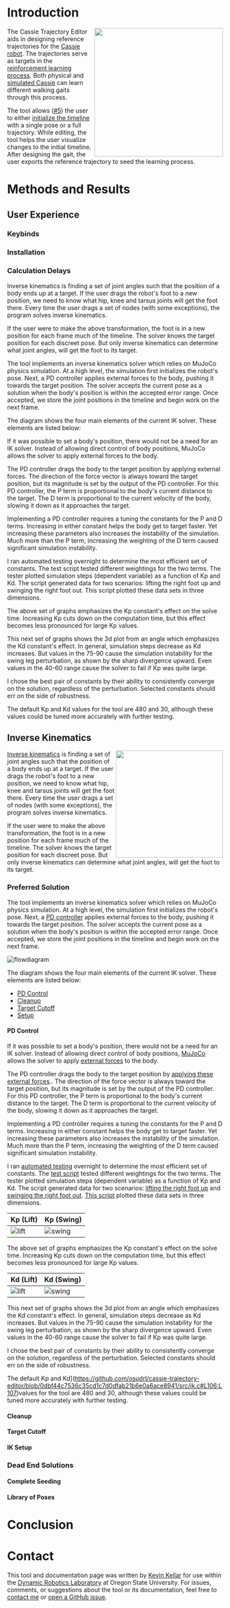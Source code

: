 

# Introduction

<img align="right" src="https://i.imgur.com/rlcpkPP.gif" width="300"> 

The Cassie Trajectory Editor aids in designing reference trajectories for the [Cassie robot](http://www.agilityrobotics.com/robots/). The trajectories serve as targets in the [reinforcement learning process](https://arxiv.org/abs/1803.05580). Both physical and [simulated Cassie](https://github.com/osudrl/cassie-mujoco-sim) can learn different walking gaits through this process.

The tool allows ([#5](https://github.com/osudrl/cassie-trajectory-editor/issues/5)) the user to either [initialize the timeline](https://github.com/osudrl/cassie-trajectory-editor/blob/docs/README.md#initialization) with a single pose or a full trajectory. While editing, the tool helps the user visualize changes to the initial timeline. After designing the gait, the user exports the reference trajectory to seed the learning process.

# Methods and Results



## User Experience



### Keybinds



### Installation



### Calculation Delays

Inverse kinematics is finding a set of joint angles such that the position of a body ends up at a target. If the user drags the robot's foot to a new position, we need to know what hip, knee and tarsus joints will get the foot there. Every time the user drags a set of nodes (with some exceptions), the program solves inverse kinematics.  

If the user were to make the above transformation, the foot is in a new position for each frame much of the timeline. The solver knows the target position for each discreet pose. But only inverse kinematics can determine what joint angles, will get the foot to its target.

The tool implements an inverse kinematics solver which relies on MuJoCo physics simulation. At a high level, the simulation first initializes the robot's pose. Next, a PD controller applies external forces to the body, pushing it towards the target position. The solver accepts the current pose as a solution when the body's position is within the accepted error range. Once accepted, we store the joint positions in the timeline and begin work on the next frame.

The diagram shows the four main elements of the current IK solver. These elements are listed below:

If it was possible to set a body's position, there would not be a need for an IK solver. Instead of allowing direct control of body positions, MuJoCo allows the solver to apply external forces to the body.

The PD controller drags the body to the target position by applying  external forces. The direction of the force vector is always toward the target position, but its magnitude is set by the output of the PD controller. For this PD controller,  the P term is proportional to the body's current distance to the target. The D term is proportional to the current velocity of the body, slowing it down as it approaches the target.

Implementing a PD controller requires a tuning the constants for the P and D terms. Increasing in either constant helps the body get to target faster. Yet increasing these parameters also increases the instability of the simulation. Much more than the P term, increasing the weighting of the D term caused significant simulation instability.

I ran automated testing overnight to determine the most efficient set of constants. The test script tested different weightings for the two terms. The tester plotted simulation steps (dependent variable) as a function of Kp and Kd. The script generated data for two scenarios: lifting the right foot up and swinging the right foot out. This script plotted these data sets in three dimensions.

The above set of graphs emphasizes the Kp constant's effect on the solve time. Increasing Kp cuts down on the computation time, but this effect becomes less pronounced for large Kp values.

This next set of graphs shows the 3d plot from an angle which emphasizes the Kd constant's effect. In general, simulation steps decrease as Kd increases. But values in the 75-90 cause the simulation instability for the swing leg perturbation, as shown by the sharp divergence upward. Even values in the 40-60 range cause the solver to fail if Kp was quite large.

I chose the best pair of constants by their ability to consistently converge on the solution, regardless of the perturbation. Selected constants should err on the side of robustness. 

The default Kp and Kd values for the tool are 480 and 30, although these values could be tuned more accurately with further testing.



## Inverse Kinematics

<img align="right" src="https://i.imgur.com/2nrSmNf.png" width=250 > 

[Inverse kinematics](https://medium.com/unity3danimation/overview-of-inverse-kinematics-9769a43ba956) is finding a set of joint angles such that the position of a body ends up at a target.
If the user drags the robot's foot to a new position, we need to know what hip, knee and tarsus joints will get the foot there.
Every time the user drags a set of nodes (with some exceptions), the program solves inverse kinematics.

If the user were to make the above transformation, the foot is in a new position for each frame much of the timeline.
The solver knows the target position for each discreet pose.
But only inverse kinematics can determine what joint angles, will get the foot to its target.


### Preferred Solution


The tool implements an inverse kinematics solver which relies on MuJoCo physics simulation.
At a high level, the simulation first initializes the robot's pose.
Next, a [PD controller](http://robotic-controls.com/learn/programming/pd-feedback-control-introduction) applies external forces to the body, pushing it towards the target position.
The solver accepts the current pose as a solution when the body's position is within the accepted error range.
Once accepted, we store the joint positions in the timeline and begin work on the next frame.


![flowdiagram](https://i.imgur.com/ivDmzPu.png)


The diagram shows the four main elements of the current IK solver.
These elements are listed below:


* [PD Control](https://github.com/osudrl/cassie-trajectory-editor/blob/selection-docs/WRITEUP.md#pd-control)
* [Cleanup](https://github.com/osudrl/cassie-trajectory-editor/blob/selection-docs/WRITEUP.md#cleanup)
* [Target Cutoff](https://github.com/osudrl/cassie-trajectory-editor/blob/selection-docs/WRITEUP.md#target-cutoff)
* [Setup](https://github.com/osudrl/cassie-trajectory-editor/blob/selection-docs/WRITEUP.md#ik-setup)

#### PD Control


If it was possible to set a body's position, there would not be a need for an IK solver.
Instead of allowing direct control of body positions, [MuJoCo](http://www.mujoco.org/) allows the solver to apply [external forces](http://www.mujoco.org/book/reference.html#mjcb_control) to the body.


The PD controller drags the body to the target position by [applying these external forces](https://github.com/osudrl/cassie-trajectory-editor/blob/0dbf44c7536c35cd1c7d0dfab21b6e0a6ace8941/src/pdik.c#L30)..
The direction of the force vector is always toward the target position, but its magnitude is set by the output of the PD controller.
For this PD controller,  the P term is proportional to the body's current distance to the target.
The D term is proportional to the current velocity of the body, slowing it down as it approaches the target.


Implementing a PD controller requires a tuning the constants for the P and D terms.
Increasing in either constant helps the body get to target faster.
Yet increasing these parameters also increases the instability of the simulation.
Much more than the P term, increasing the weighting of the D term caused significant simulation instability.


I ran [automated testing](https://github.com/osudrl/cassie-trajectory-editor/tree/automatedrop) overnight to determine the most efficient set of constants.
The [test script](https://github.com/osudrl/cassie-trajectory-editor/blob/automatedrop/auto.py) tested different weightings for the two terms.
The tester plotted simulation steps (dependent variable) as a function of Kp and Kd.
The script generated data for two scenarios: [lifting the right foot up](https://github.com/osudrl/cassie-trajectory-editor/blob/87ed7f0df94cba1e70309e44e64a87882f006453/auto-liftleg.csv) and [swinging the right foot out](https://github.com/osudrl/cassie-trajectory-editor/blob/87ed7f0df94cba1e70309e44e64a87882f006453/auto-swingleg.csv).
[This script](https://github.com/osudrl/cassie-trajectory-editor/blob/87ed7f0df94cba1e70309e44e64a87882f006453/3dplot.py) plotted these data sets in three dimensions.


<!---https://i.imgur.com/Hbpuxzb.png-->


Kp (Lift) | Kp (Swing)
--- | ---
![lift](https://i.imgur.com/NJNvOV6.png) | ![swing](https://i.imgur.com/ScS2J86.png)


The above set of graphs emphasizes the Kp constant's effect on the solve time.
Increasing Kp cuts down on the computation time, but this effect becomes less pronounced for large Kp values.


Kd (Lift) | Kd (Swing)
--- | ---
![lift](https://i.imgur.com/Ez0qpNy.png) | ![swing](https://i.imgur.com/Hbpuxzb.png)


This next set of graphs shows the 3d plot from an angle which emphasizes the Kd constant's effect.
In general, simulation steps decrease as Kd increases.
But values in the 75-90 cause the simulation instability for the swing leg perturbation, as shown by the sharp divergence upward.
Even values in the 40-60 range cause the solver to fail if Kp was quite large.


I chose the best pair of constants by their ability to consistently converge on the solution, regardless of the perturbation.
Selected constants should err on the side of robustness.


The default Kp and Kd](https://github.com/osudrl/cassie-trajectory-editor/blob/0dbf44c7536c35cd1c7d0dfab21b6e0a6ace8941/src/ik.c#L106:L107)values for the tool are 480 and 30, although these values could be tuned more accurately with further testing.


#### Cleanup


#### Target Cutoff


#### IK Setup




### Dead End Solutions



#### Complete Seeding



#### Library of Poses



# Conclusion



# Contact


This tool and documentation page was written by [Kevin Kellar](https://github.com/kkevlar) for use within the [Dynamic Robotics Laboratory](http://mime.oregonstate.edu/research/drl/) at Oregon State University. 
For issues, comments, or suggestions about the tool or its documentation, feel free to [contact me](https://github.com/kkevlar) or [open a GitHub issue](https://github.com/osudrl/cassie-trajectory-editor/issues?utf8=%E2%9C%93&q=label%3Adocs+).








